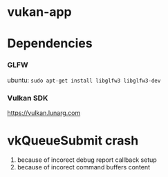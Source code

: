 # vukan-app


# Dependencies

### GLFW


ubuntu: `sudo apt-get install libglfw3 libglfw3-dev`

### Vulkan SDK

https://vulkan.lunarg.com


# vkQueueSubmit crash

1. because of incorect debug report callback setup
2. because of incorect command buffers content
